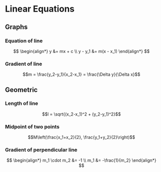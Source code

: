 # Linear Equations

## Graphs

### Equation of line

$$
\begin{align*}
  y &= mx + c \\
  y - y_1 &= m(x - x_1)
\end{align*}
$$

### Gradient of line

$$m = \frac{y_2-y_1}{x_2-x_1} = \frac{\Delta y}{\Delta x}$$

## Geometric

### Length of line

$$l = \sqrt{(x_2-x_1)^2 + (y_2-y_1)^2}$$

### Midpoint of two points

$$M\left(\frac{x_1+x_2}{2}, \frac{y_1+y_2}{2}\right)$$

### Gradient of perpendicular line

$$
\begin{align*}
  m_1 \cdot m_2 &= -1 \\
  m_1 &= -\frac{1}{m_2}
\end{align*}
$$
